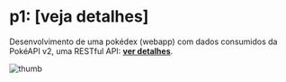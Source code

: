 # p1: [veja detalhes]
Desenvolvimento de uma pokédex (webapp) com dados consumidos da PokéAPI v2, uma RESTful API: [**ver detalhes**](https://aprendacodar.blogspot.com/2022/04/desenvolvimento-de-uma-pokedex-webapp.html).


![thumb](https://blogger.googleusercontent.com/img/b/R29vZ2xl/AVvXsEgFyBGZTD94paX-a9XI60LzTEw4b_2Zids4DbVoFpA6EZgQ41L5pn4NO3gvik-HtOmW_fBVXvU-ejmdrI5cFH95aVnC9x1vlNmTpIGWTgid7YK8YoIqeGISYMAgq_TNmVjnuq367I--RS-EZofwYXYnTY7v4hQqnEjTEc9x7XXe0-d0s94HOqT6IgLL/s1600/img1.png)
